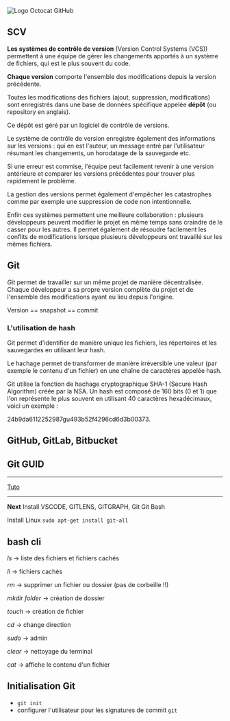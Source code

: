 ![Logo Octocat GitHub](https://github.githubassets.com/images/modules/logos_page/Octocat.png "Logo Octocat GitHub")

## SCV

**Les systèmes de contrôle de version** (Version Control Systems (VCS)) permettent à une équipe de gérer les changements apportés à un système de fichiers, qui est le plus souvent du code.

**Chaque version** comporte l'ensemble des modifications depuis la version précédente.

Toutes les modifications des fichiers (ajout, suppression, modifications) sont enregistrés dans une base de données spécifique appelée **dépôt** (ou repository en anglais).

Ce dépôt est géré par un logiciel de contrôle de versions.

Le système de contrôle de version enregistre également des informations sur les versions : qui en est l'auteur, un message entré par l'utilisateur résumant les changements, un horodatage de la sauvegarde etc.

Si une erreur est commise, l'équipe peut facilement revenir à une version antérieure et comparer les versions précédentes pour trouver plus rapidement le problème.

La gestion des versions permet également d'empêcher les catastrophes comme par exemple une suppression de code non intentionnelle.

Enfin ces systèmes permettent une meilleure collaboration : plusieurs développeurs peuvent modifier le projet en même temps sans craindre de le casser pour les autres. Il permet également de résoudre facilement les conflits de modifications lorsque plusieurs développeurs ont travaillé sur les mêmes fichiers.

## Git

_Git_ permet de travailler sur un même projet de manière décentralisée. Chaque développeur a sa propre version complète du projet et de l'ensemble des modifications ayant eu lieu depuis l'origine.

Version == snapshot == commit

### L'utilisation de hash

Git permet d'identifier de manière unique les fichiers, les répertoires et les sauvegardes en utilisant leur hash.

Le hachage permet de transformer de manière irréversible une valeur (par exemple le contenu d'un fichier) en une chaîne de caractères appelée hash.

Git utilise la fonction de hachage cryptographique SHA-1 (Secure Hash Algorithm) créée par la NSA. Un hash est composé de 160 bits (0 et 1) que l'on représente le plus souvent en utilisant 40 caractères hexadécimaux, voici un exemple :

24b9da6112252987gu493b52f4296cd6d3b00373.

## GitHub, GitLab, Bitbucket

## Git GUID

---

[Tuto](https://guides.github.com/activities/hello-world/)

---

**Next** Install VSCODE, GITLENS, GITGRAPH, Git Git Bash

Install Linux
`sudo apt-get install git-all`

## bash cli

_ls_ -> liste des fichiers et fichiers cachés

_ll_ -> fichiers cachés

_rm_ -> supprimer un fichier ou dossier (pas de corbeille !!)

_mkdir folder_ -> création de dossier

_touch_ -> création de fichier

_cd_ -> change direction

_sudo_ -> admin

_clear_ -> nettoyage du terminal

_cat_ -> affiche le contenu d'un fichier

## Initialisation Git

- `git init`
- configurer l'utilisateur pour les signatures de commit `git`
